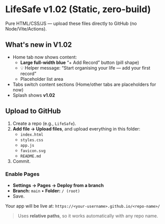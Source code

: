 # LifeSafe v1.02 (Static, zero-build)

Pure HTML/CSS/JS — upload these files directly to GitHub (no Node/Vite/Actions).

## What's new in V1.02
- Home tab now shows content:
  - **Large full-width blue** “+ Add Record” button (pill shape)
  - 💡 Helper message: “Start organising your life — add your first record”
  - Placeholder list area
- Tabs switch content sections (Home/other tabs are placeholders for now)
- Splash shows **v1.02**

## Upload to GitHub
1. Create a repo (e.g., `LifeSafe`).
2. **Add file → Upload files**, and upload everything in this folder:
   - `index.html`
   - `styles.css`
   - `app.js`
   - `favicon.svg`
   - `README.md`
3. Commit.

### Enable Pages
- **Settings → Pages → Deploy from a branch**
- **Branch:** `main` • **Folder:** `/ (root)`
- Save.

Your app will be live at: `https://<your-username>.github.io/<repo-name>/`

> Uses **relative paths**, so it works automatically with any repo name.
